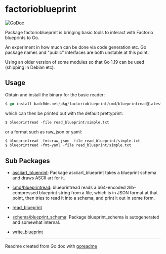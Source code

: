 # factorioblueprint

[![GoDoc](https://img.shields.io/badge/pkg.go.dev-doc-blue)](http://pkg.go.dev/badc0de.net/pkg/factorioblueprint)

Package factorioblueprint is bringing basic tools to interact with Factorio blueprints to Go.

An experiment in how much can be done via code generation etc. Go package
names and "public" interfaces are both unstable at this point.

Using an older version of some modules so that Go 1.19 can be used (shipping
in Debian etc).

## Usage

Obtain and install the binary for the basic reader:

```go
$ go install badc0de.net/pkg/factorioblueprint/cmd/blueprintread@latest
```

which can then be printed out with the default prettyprint:

```go
$ blueprintread -file read_blueprint/simple.txt
```

or a format such as raw_json or yaml:

```go
$ blueprintread -fmt=raw_json -file read_blueprint/simple.txt
$ blueprintread -fmt=yaml -file read_blueprint/simple.txt
```

## Sub Packages

* [asciiart_blueprint](./asciiart_blueprint): Package asciiart_blueprint takes a blueprint schema and draws ASCII art for it.

* [cmd/blueprintread](./cmd/blueprintread): blueprintread reads a b64-encoded zlib-compressed blueprint string from a file, which is in JSON format at that point, then tries to read it into a schema, and print it out in some form.

* [read_blueprint](./read_blueprint)

* [schema/blueprint_schema](./schema/blueprint_schema): Package blueprint_schema is autogenerated and somewhat internal.

* [write_blueprint](./write_blueprint)

---
Readme created from Go doc with [goreadme](https://github.com/posener/goreadme)
